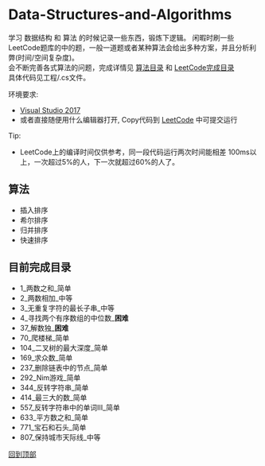 # <span id='top'>Data-Structures-and-Algorithms</span>
学习 数据结构 和 算法 的时候记录一些东西，锻炼下逻辑。
闲暇时刷一些LeetCode题库的中的题，一般一道题或者某种算法会给出多种方案，并且分析利弊(时间/空间复杂度)。  
会不断完善各式算法的问题，完成详情见 <a href="#algorithms">算法目录</a> 和 <a href="#directory">LeetCode完成目录</a>  
具体代码见工程/.cs文件。

环境要求: 
* [Visual Studio 2017](https://visualstudio.microsoft.com/)  
* 或者直接随便用什么编辑器打开, Copy代码到 [LeetCode](https://leetcode-cn.com/problemset/all/) 中可提交运行

Tip:  
* LeetCode上的编译时间仅供参考，同一段代码运行两次时间能相差 100ms以上，一次超过5%的人，下一次就超过60%的人了。

## <span id="algorithms">算法</span>
* 插入排序
* 希尔排序
* 归并排序
* 快速排序
  
## <span id="directory">目前完成目录</span>  
* 1_两数之和_简单
* 2_两数相加_中等
* 3_无重复字符的最长子串_中等
* 4_寻找两个有序数组的中位数_<b>困难</b>
* 37_解数独_<b>困难</b>
* 70_爬楼梯_简单
* 104_二叉树的最大深度_简单
* 169_求众数_简单
* 237_删除链表中的节点_简单
* 292_Nim游戏_简单
* 344_反转字符串_简单
* 414_最三大的数_简单  
* 557_反转字符串中的单词III_简单
* 633_平方数之和_简单
* 771_宝石和石头_简单
* 807_保持城市天际线_中等

<a href='#top'> 回到顶部</a>
